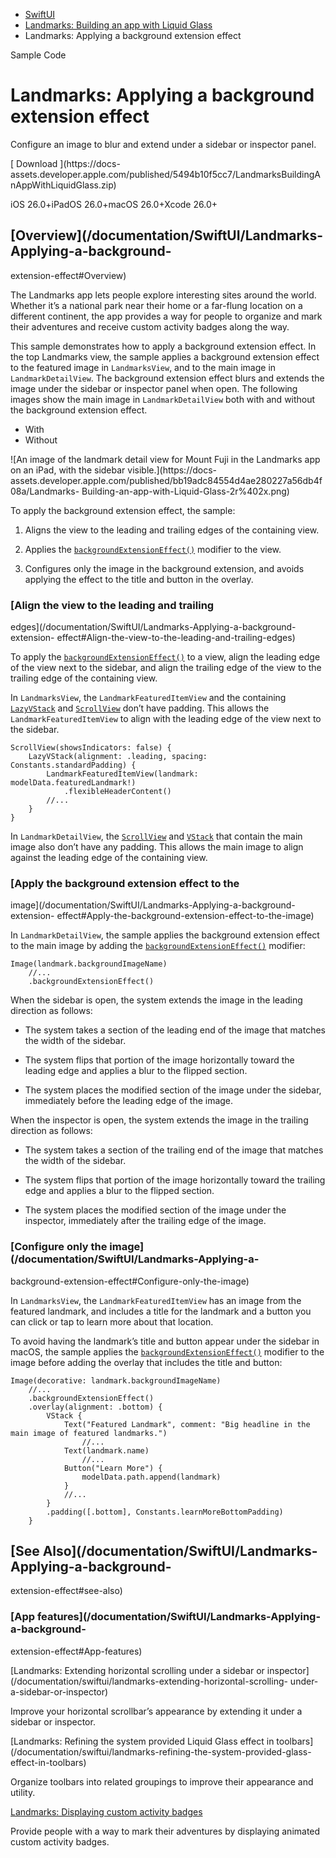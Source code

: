   * [ SwiftUI ](/documentation/swiftui)
  * [ Landmarks: Building an app with Liquid Glass ](/documentation/swiftui/landmarks-building-an-app-with-liquid-glass)
  * Landmarks: Applying a background extension effect 

Sample Code

# Landmarks: Applying a background extension effect

Configure an image to blur and extend under a sidebar or inspector panel.

[ Download ](https://docs-
assets.developer.apple.com/published/5494b10f5cc7/LandmarksBuildingAnAppWithLiquidGlass.zip)

iOS 26.0+iPadOS 26.0+macOS 26.0+Xcode 26.0+

## [Overview](/documentation/SwiftUI/Landmarks-Applying-a-background-
extension-effect#Overview)

The Landmarks app lets people explore interesting sites around the world.
Whether it’s a national park near their home or a far-flung location on a
different continent, the app provides a way for people to organize and mark
their adventures and receive custom activity badges along the way.

This sample demonstrates how to apply a background extension effect. In the
top Landmarks view, the sample applies a background extension effect to the
featured image in `LandmarksView`, and to the main image in
`LandmarkDetailView`. The background extension effect blurs and extends the
image under the sidebar or inspector panel when open. The following images
show the main image in `LandmarkDetailView` both with and without the
background extension effect.

  * With 
  * Without 

![An image of the landmark detail view for Mount Fuji in the Landmarks app on
an iPad, with the sidebar visible.](https://docs-
assets.developer.apple.com/published/bb19adc84554d4ae280227a56db4f08a/Landmarks-
Building-an-app-with-Liquid-Glass-2r%402x.png)

To apply the background extension effect, the sample:

  1. Aligns the view to the leading and trailing edges of the containing view.

  2. Applies the [`backgroundExtensionEffect()`](/documentation/swiftui/view/backgroundextensioneffect\(\)) modifier to the view.

  3. Configures only the image in the background extension, and avoids applying the effect to the title and button in the overlay.

### [Align the view to the leading and trailing
edges](/documentation/SwiftUI/Landmarks-Applying-a-background-extension-
effect#Align-the-view-to-the-leading-and-trailing-edges)

To apply the
[`backgroundExtensionEffect()`](/documentation/swiftui/view/backgroundextensioneffect\(\))
to a view, align the leading edge of the view next to the sidebar, and align
the trailing edge of the view to the trailing edge of the containing view.

In `LandmarksView`, the `LandmarkFeaturedItemView` and the containing
[`LazyVStack`](/documentation/swiftui/lazyvstack) and
[`ScrollView`](/documentation/swiftui/scrollview) don’t have padding. This
allows the `LandmarkFeaturedItemView` to align with the leading edge of the
view next to the sidebar.

    
    
    ScrollView(showsIndicators: false) {
        LazyVStack(alignment: .leading, spacing: Constants.standardPadding) {
            LandmarkFeaturedItemView(landmark: modelData.featuredLandmark!)
                .flexibleHeaderContent()
            //...
        }
    }
    

In `LandmarkDetailView`, the [`ScrollView`](/documentation/swiftui/scrollview)
and [`VStack`](/documentation/swiftui/vstack) that contain the main image also
don’t have any padding. This allows the main image to align against the
leading edge of the containing view.

### [Apply the background extension effect to the
image](/documentation/SwiftUI/Landmarks-Applying-a-background-extension-
effect#Apply-the-background-extension-effect-to-the-image)

In `LandmarkDetailView`, the sample applies the background extension effect to
the main image by adding the
[`backgroundExtensionEffect()`](/documentation/swiftui/view/backgroundextensioneffect\(\))
modifier:

    
    
    Image(landmark.backgroundImageName)
        //...
        .backgroundExtensionEffect()
    

When the sidebar is open, the system extends the image in the leading
direction as follows:

  * The system takes a section of the leading end of the image that matches the width of the sidebar.

  * The system flips that portion of the image horizontally toward the leading edge and applies a blur to the flipped section.

  * The system places the modified section of the image under the sidebar, immediately before the leading edge of the image.

When the inspector is open, the system extends the image in the trailing
direction as follows:

  * The system takes a section of the trailing end of the image that matches the width of the sidebar.

  * The system flips that portion of the image horizontally toward the trailing edge and applies a blur to the flipped section.

  * The system places the modified section of the image under the inspector, immediately after the trailing edge of the image.

### [Configure only the image](/documentation/SwiftUI/Landmarks-Applying-a-
background-extension-effect#Configure-only-the-image)

In `LandmarksView`, the `LandmarkFeaturedItemView` has an image from the
featured landmark, and includes a title for the landmark and a button you can
click or tap to learn more about that location.

To avoid having the landmark’s title and button appear under the sidebar in
macOS, the sample applies the
[`backgroundExtensionEffect()`](/documentation/swiftui/view/backgroundextensioneffect\(\))
modifier to the image before adding the overlay that includes the title and
button:

    
    
    Image(decorative: landmark.backgroundImageName)
        //...
        .backgroundExtensionEffect()
        .overlay(alignment: .bottom) {
            VStack {
                Text("Featured Landmark", comment: "Big headline in the main image of featured landmarks.")
                    //...
                Text(landmark.name)
                    //...
                Button("Learn More") {
                    modelData.path.append(landmark)
                }
                //...
            }
            .padding([.bottom], Constants.learnMoreBottomPadding)
        }
    
    
    

## [See Also](/documentation/SwiftUI/Landmarks-Applying-a-background-
extension-effect#see-also)

### [App features](/documentation/SwiftUI/Landmarks-Applying-a-background-
extension-effect#App-features)

[Landmarks: Extending horizontal scrolling under a sidebar or
inspector](/documentation/swiftui/landmarks-extending-horizontal-scrolling-
under-a-sidebar-or-inspector)

Improve your horizontal scrollbar’s appearance by extending it under a sidebar
or inspector.

[Landmarks: Refining the system provided Liquid Glass effect in
toolbars](/documentation/swiftui/landmarks-refining-the-system-provided-glass-
effect-in-toolbars)

Organize toolbars into related groupings to improve their appearance and
utility.

[Landmarks: Displaying custom activity
badges](/documentation/swiftui/landmarks-displaying-custom-activity-badges)

Provide people with a way to mark their adventures by displaying animated
custom activity badges.

